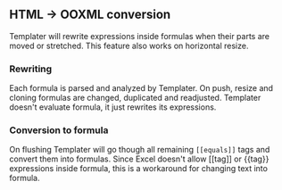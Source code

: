 ## HTML -> OOXML conversion

Templater will rewrite expressions inside formulas when their parts are moved or stretched.
This feature also works on horizontal resize.

### Rewriting

Each formula is parsed and analyzed by Templater.
On push, resize and cloning formulas are changed, duplicated and readjusted.
Templater doesn't evaluate formula, it just rewrites its expressions.

### Conversion to formula

On flushing Templater will go though all remaining `[[equals]]` tags and convert them into formulas.
Since Excel doesn't allow [[tag]] or {{tag}} expressions inside formula, this is a workaround for changing text into formula.
